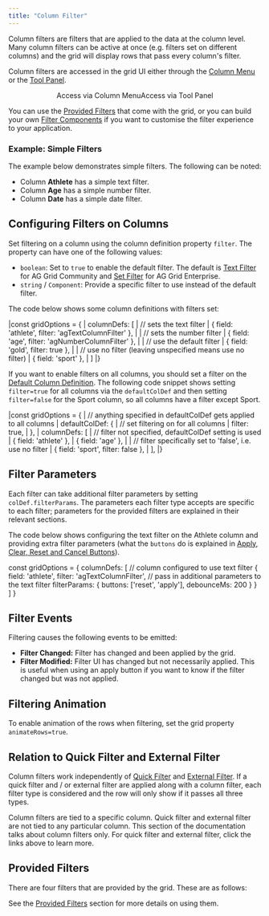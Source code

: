 ```yaml
---
title: "Column Filter"
---
```


Column filters are filters that are applied to the data at the column level. Many column filters can be active at once (e.g. filters set on different columns) and the grid will display rows that pass every column's filter.

Column filters are accessed in the grid UI either through the [Column Menu](/column-menu/) or the [Tool Panel](/tool-panel/).

<div style="display: flex; justify-content: center;">
    <image-caption src="filtering/resources/open-column.gif" alt="Open Column" width="25rem" constrained="true">
        Access via Column Menu
    </image-caption>
    <image-caption src="filtering/resources/open-tool-panel.gif" alt="Open Tool Panel" width="25rem" constrained="true">
        Access via Tool Panel
    </image-caption>
</div>

You can use the [Provided Filters](/filter-provided/) that come with the grid, or you can build your own [Filter Components](/component-filter/) if you want to customise the filter experience to your application.

### Example: Simple Filters

The example below demonstrates simple filters. The following can be noted:

- Column **Athlete** has a simple text filter.
- Column **Age** has a simple number filter.
- Column **Date** has a simple date filter.

<grid-example title='Provided Simple' name='provided-simple' type='generated' options='{ "exampleHeight": 560 }'></grid-example>

## Configuring Filters on Columns

Set filtering on a column using the column definition property `filter`. The property can have one of the following values:

- `boolean`: Set to `true` to enable the default filter. The default is [Text Filter](/filter-text/) for AG Grid Community and [Set Filter](/filter-set/) for AG Grid Enterprise.
- `string` / `Component`: Provide a specific filter to use instead of the default filter.

The code below shows some column definitions with filters set:

<snippet>
|const gridOptions = {
|    columnDefs: [
|        // sets the text filter
|        { field: 'athlete', filter: 'agTextColumnFilter' },
|
|        // sets the number filter
|        { field: 'age', filter: 'agNumberColumnFilter' },
|
|        // use the default filter
|        { field: 'gold', filter: true },
|
|        // use no filter (leaving unspecified means use no filter)
|        { field: 'sport' },
|    ]
|}
</snippet>

If you want to enable filters on all columns, you should set a filter on the [Default Column Definition](/column-definitions/#default-column-definitions). The following code snippet shows setting `filter=true` for all columns via the `defaultColDef` and then setting `filter=false` for the Sport column, so all columns have a filter except Sport.

<snippet spaceBetweenProperties="true">
|const gridOptions = {
|    // anything specified in defaultColDef gets applied to all columns
|    defaultColDef: {
|        // set filtering on for all columns
|        filter: true,
|    },
|    columnDefs: [
|        // filter not specified, defaultColDef setting is used
|        { field: 'athlete' },
|        { field: 'age' },
|
|        // filter specifically set to 'false', i.e. use no filter
|        { field: 'sport', filter: false },
|    ],
|}
</snippet>

## Filter Parameters

Each filter can take additional filter parameters by setting `colDef.filterParams`. The parameters each filter type accepts are specific to each filter; parameters for the provided filters are explained in their relevant sections.

The code below shows configuring the text filter on the Athlete column and providing extra filter parameters (what the `buttons` do is explained in [Apply, Clear, Reset and Cancel Buttons](/filter-provided/#apply-clear-reset-and-cancel-buttons)).

<snippet spaceBetweenProperties="true">
const gridOptions = {
    columnDefs: [
        // column configured to use text filter
        {
            field: 'athlete',
            filter: 'agTextColumnFilter',
            // pass in additional parameters to the text filter
            filterParams: {
                buttons: ['reset', 'apply'],
                debounceMs: 200
            }
        }
    ]
}
</snippet>

## Filter Events

Filtering causes the following events to be emitted:

- **Filter Changed:** Filter has changed and been applied by the grid.
- **Filter Modified:** Filter UI has changed but not necessarily applied. This is useful when using an apply button if you want to know if the filter changed but was not applied.

## Filtering Animation

To enable animation of the rows when filtering, set the grid property `animateRows=true`.

## Relation to Quick Filter and External Filter

Column filters work independently of [Quick Filter](/filter-quick/) and [External Filter](/filter-external/). If a quick filter and / or external filter are applied along with a column filter, each filter type is considered and the row will only show if it passes all three types.

Column filters are tied to a specific column. Quick filter and external filter are not tied to any particular column. This section of the documentation talks about column filters only. For quick filter and external filter, click the links above to learn more.

## Provided Filters

There are four filters that are provided by the grid. These are as follows:

<api-documentation source='filtering/resources/filtering.json' section="providedFilters"></api-documentation>

See the [Provided Filters](/filter-provided/) section for more details on using them.
